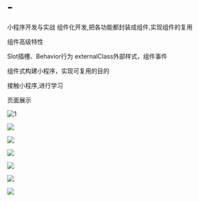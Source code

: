 # -
小程序开发与实战
组件化开发,把各功能都封装成组件,实现组件的复用

组件高级特性

Slot插槽、Behavior行为 
externalClass外部样式，组件事件

组件式构建小程序，实现可复用的目的

接触小程序,进行学习

页面展示


![1](https://github.com/Phelps-FPL/-/blob/master/images/1.png)

![](https://github.com/Phelps-FPL/-/blob/master/images/2.png)

![](https://github.com/Phelps-FPL/-/blob/master/images/3.png)

![](https://github.com/Phelps-FPL/-/blob/master/images/4.png)

![](https://github.com/Phelps-FPL/-/blob/master/images/5.png)

![](https://github.com/Phelps-FPL/-/blob/master/images/6.png)

![](https://github.com/Phelps-FPL/-/blob/master/images/7.png)
